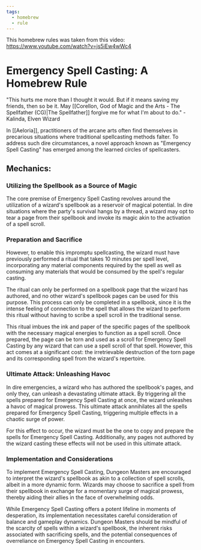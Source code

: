 ```yaml
---
tags:
  - homebrew
  - rule
---
```


This homebrew rules was taken from this video: https://www.youtube.com/watch?v=js5iEw4wWc4

# Emergency Spell Casting: A Homebrew Rule

"This hurts me more than I thought it would. But if it means saving my friends, then so be it. May [[Corellon, God of Magic and the Arts - The Spellfather (CG)|The Spellfather]] forgive me for what I'm about to do." - Kalinda, Elven Wizard

In [[Aeloria]], practitioners of the arcane arts often find themselves in precarious situations where traditional spellcasting methods falter. To address such dire circumstances, a novel approach known as "Emergency Spell Casting" has emerged among the learned circles of spellcasters.

## Mechanics:

### Utilizing the Spellbook as a Source of Magic

The core premise of Emergency Spell Casting revolves around the utilization of a wizard's spellbook as a reservoir of magical potential. In dire situations where the party's survival hangs by a thread, a wizard may opt to tear a page from their spellbook and invoke its magic akin to the activation of a spell scroll. 

### Preparation and Sacrifice

However, to enable this impromptu spellcasting, the wizard must have previously performed a ritual that takes 10 minutes per spell level, incorporating any material components required by the spell as well as consuming any materials that would be consumed by the spell's regular casting. 

The ritual can only be performed on a spellbook page that the wizard has authored, and no other wizard's spellbook pages can be used for this purpose. This process can only be completed in a spellbook, since it is the intense feeling of connection to the spell that allows the wizard to perform this ritual without having to scribe a spell scroll in the traditional sense.

This ritual imbues the ink and paper of the specific pages of the spellbook with the necessary magical energies to function as a spell scroll. Once prepared, the page can be torn and used as a scroll for Emergency Spell Casting by any wizard that can use a spell scroll of that spell. However, this act comes at a significant cost: the irretrievable destruction of the torn page and its corresponding spell from the wizard's repertoire.

### Ultimate Attack: Unleashing Havoc

In dire emergencies, a wizard who has authored the spellbook's pages, and only they, can unleash a devastating ultimate attack. By triggering all the spells prepared for Emergency Spell Casting at once, the wizard unleashes a havoc of magical prowess. This ultimate attack annihilates all the spells prepared for Emergency Spell Casting, triggering multiple effects in a chaotic surge of power.

For this effect to occur, the wizard must be the one to copy and prepare the spells for Emergency Spell Casting. Additionally, any pages not authored by the wizard casting these effects will not be used in this ultimate attack.

### Implementation and Considerations

To implement Emergency Spell Casting, Dungeon Masters are encouraged to interpret the wizard's spellbook as akin to a collection of spell scrolls, albeit in a more dynamic form. Wizards may choose to sacrifice a spell from their spellbook in exchange for a momentary surge of magical prowess, thereby aiding their allies in the face of overwhelming odds.

While Emergency Spell Casting offers a potent lifeline in moments of desperation, its implementation necessitates careful consideration of balance and gameplay dynamics. Dungeon Masters should be mindful of the scarcity of spells within a wizard's spellbook, the inherent risks associated with sacrificing spells, and the potential consequences of overreliance on Emergency Spell Casting in encounters.

